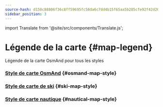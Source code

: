 ```yaml
---
source-hash: d150c88806f36c8ff59695fc58da6c7dd4b15f65aa5b285cfe92f42d2014a81b
sidebar_position: 3
---
```

import Translate from '@site/src/components/Translate.js';

# Légende de la carte {#map-legend}

Légende de la carte OsmAnd pour tous les styles

### [Style de carte OsmAnd](./osmand.md) {#osmand-map-style}
<Translate android="yes" id="default_render_descr" />

### [Style de carte de ski](./ski-map.md) {#ski-map-style}
<Translate android="yes" id="ski_map_render_descr" />

### [Style de carte nautique](./nautical-map.md) {#nautical-map-style}
<Translate android="yes" id="nautical_render_descr" />